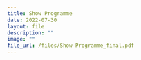 ```yaml
---
title: Show Programme
date: 2022-07-30
layout: file
description: ""
image: ""
file_url: /files/Show Programme_final.pdf
---
```

